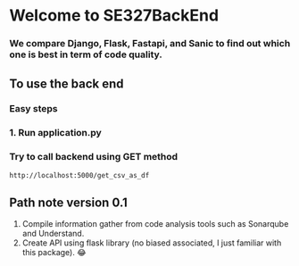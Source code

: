 # Welcome to SE327BackEnd
### We compare Django, Flask, Fastapi, and Sanic to find out which one is best in term of code quality.
## To use the back end
### Easy steps
### 1. Run application.py
### Try to call backend using GET method
```
http://localhost:5000/get_csv_as_df
```
## Path note version 0.1
1. Compile information gather from code analysis tools such as Sonarqube and Understand.
2. Create API using flask library (no biased associated, I just familiar with this package). :joy:
